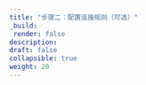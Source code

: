 ```yaml
---
title: "步骤二：配置连接规则（可选）"
_build:
 render: false 
description:
draft: false
collapsible: true
weight: 20
---
```

